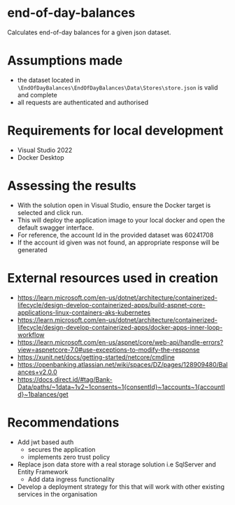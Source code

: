 # end-of-day-balances

Calculates end-of-day balances for a given json dataset.

# Assumptions made
- the dataset located in `\EndOfDayBalances\EndOfDayBalances\Data\Stores\store.json` is valid and complete
- all requests are authenticated and authorised

# Requirements for local development
- Visual Studio 2022
- Docker Desktop

# Assessing the results
- With the solution open in Visual Studio, ensure the Docker target is selected and click run.
- This will deploy the application image to your local docker and open the default swagger interface.
- For reference, the account Id in the provided dataset was 60241708
- If the account id given was not found, an appropriate response will be generated

# External resources used in creation 
- https://learn.microsoft.com/en-us/dotnet/architecture/containerized-lifecycle/design-develop-containerized-apps/build-aspnet-core-applications-linux-containers-aks-kubernetes
- https://learn.microsoft.com/en-us/dotnet/architecture/containerized-lifecycle/design-develop-containerized-apps/docker-apps-inner-loop-workflow
- https://learn.microsoft.com/en-us/aspnet/core/web-api/handle-errors?view=aspnetcore-7.0#use-exceptions-to-modify-the-response
- https://xunit.net/docs/getting-started/netcore/cmdline
- https://openbanking.atlassian.net/wiki/spaces/DZ/pages/128909480/Balances+v2.0.0
- https://docs.direct.id/#tag/Bank-Data/paths/~1data~1v2~1consents~1{consentId}~1accounts~1{accountId}~1balances/get

# Recommendations
- Add jwt based auth
  - secures the application
  - implements zero trust policy
- Replace json data store with a real storage solution i.e SqlServer and Entity Framework
  - Add data ingress functionality
- Develop a deployment strategy for this that will work with other existing services in the organisation
